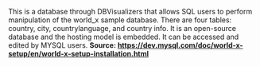 This is a database through DBVisualizers that allows SQL users to perform manipulation of the world_x sample database. There are four tables: country, city, countrylanguage, and country info. It is an open-source database and the hosting model is embedded. It can be accessed and edited by MYSQL users.
**Source: https://dev.mysql.com/doc/world-x-setup/en/world-x-setup-installation.html**